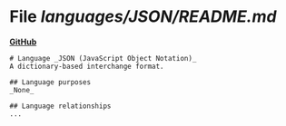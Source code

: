 # File _languages/JSON/README.md_
**[GitHub](https://github.com/softlang/yas/blob/master/languages/JSON/README.md)**
```
# Language _JSON (JavaScript Object Notation)_
A dictionary-based interchange format.

## Language purposes
_None_

## Language relationships
...
```
